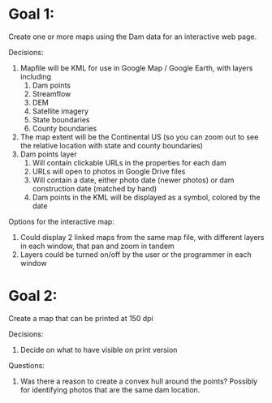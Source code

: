 # Goal 1:
Create one or more maps using the Dam data for an interactive web page.  

Decisions:
1. Mapfile will be KML for use in Google Map / Google Earth, with layers including
   1. Dam points
   1. Streamflow
   1. DEM
   1. Satellite imagery
   1. State boundaries
   1. County boundaries
1. The map extent will be the Continental US (so you can zoom out to see the relative location with state and county boundaries)
1. Dam points layer 
   1. Will contain clickable URLs in the properties for each dam
   1. URLs will open to photos in Google Drive files 
   1. Will contain a date, either photo date (newer photos) or dam construction date (matched by hand)
   1. Dam points in the KML will be displayed as a symbol, colored by the date

Options for the interactive map:
1. Could display 2 linked maps from the same map file, with different layers in each window, that pan and zoom in tandem
2. Layers could be turned on/off by the user or the programmer in each window


# Goal 2:
Create a map that can be printed at 150 dpi

Decisions:
1. Decide on what to have visible on print version



Questions:
1. Was there a reason to create a convex hull around the points?  Possibly for 
   identifying photos that are the same dam location.
